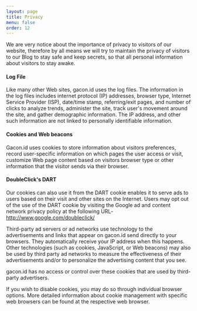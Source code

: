 ```yaml
---
layout: page
title: Privacy
menu: false
order: 12
---
```


We are very notice about the importance of privacy to visitors of our website, therefore by all means we will try to maintain the privacy of visitors to our Blog to stay safe and keep secrets, so that all personal information about visitors to stay awake.

#### Log File
Like many other Web sites, gacon.id uses the log files. The information in the log files includes internet protocol (IP) addresses, browser type, Internet Service Provider (ISP), date/time stamp, referring/exit pages, and number of clicks to analyze trends, administer the site, track user's movement around the site, and gather demographic information. The IP address, and other such information are not linked to personally identifiable information.

#### Cookies and Web beacons
Gacon.id uses cookies to store information about visitors preferences, record user-specific information on which pages the user access or visit, customize Web page content based on visitors browser type or other information that the visitor sends via their browser.

#### DoubleClick's DART
Our cookies can also use it from the DART cookie enables it to serve ads to users based on their visit and other sites on the Internet. Users may opt out of the use of the DART cookie by visiting the Google ad and content network privacy policy at the following URL- http://www.google.com/doubleclick/

Third-party ad servers or ad networks use technology to the advertisements and links that appear on gacon.id send directly to your browsers. They automatically receive your IP address when this happens. Other technologies (such as cookies, JavaScript, or Web beacons) may also be used by third party ad networks to measure the effectiveness of their advertisements and/or to personalize the advertising content that you see.

gacon.id has no access or control over these cookies that are used by third-party advertisers.

If you wish to disable cookies, you may do so through individual browser options. More detailed information about cookie management with specific web browsers can be found at the respective web browser.